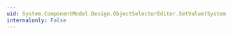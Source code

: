 ```yaml
---
uid: System.ComponentModel.Design.ObjectSelectorEditor.SetValue(System.Object)
internalonly: False
---
```

